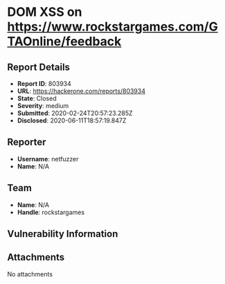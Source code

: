 # DOM XSS on https://www.rockstargames.com/GTAOnline/feedback

## Report Details
- **Report ID**: 803934
- **URL**: https://hackerone.com/reports/803934
- **State**: Closed
- **Severity**: medium
- **Submitted**: 2020-02-24T20:57:23.285Z
- **Disclosed**: 2020-06-11T18:57:19.847Z

## Reporter
- **Username**: netfuzzer
- **Name**: N/A

## Team
- **Name**: N/A
- **Handle**: rockstargames

## Vulnerability Information


## Attachments
No attachments
